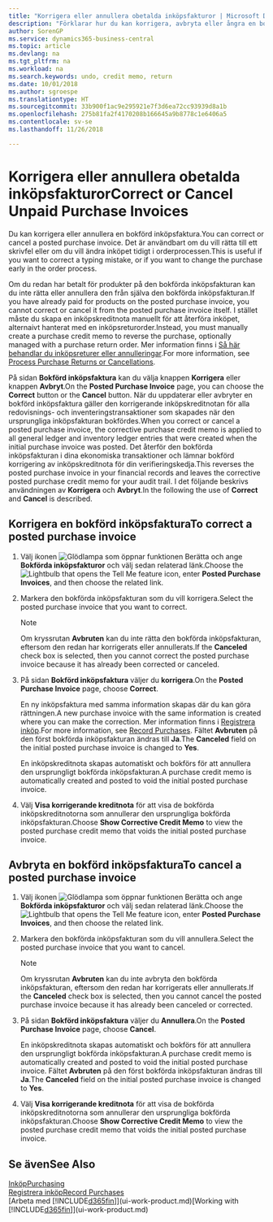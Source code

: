 ```yaml
---
title: "Korrigera eller annullera obetalda inköpsfakturor | Microsoft Docs"
description: "Förklarar hur du kan korrigera, avbryta eller ångra en bokförd inköpsfaktura eller skapa en inköpskreditnota automatiskt."
author: SorenGP
ms.service: dynamics365-business-central
ms.topic: article
ms.devlang: na
ms.tgt_pltfrm: na
ms.workload: na
ms.search.keywords: undo, credit memo, return
ms.date: 10/01/2018
ms.author: sgroespe
ms.translationtype: HT
ms.sourcegitcommit: 33b900f1ac9e295921e7f3d6ea72cc93939d8a1b
ms.openlocfilehash: 275b81fa2f4170208b166645a9b8778c1e6406a5
ms.contentlocale: sv-se
ms.lasthandoff: 11/26/2018

---
```

# <a name="correct-or-cancel-unpaid-purchase-invoices"></a><span data-ttu-id="d5038-103">Korrigera eller annullera obetalda inköpsfakturor</span><span class="sxs-lookup"><span data-stu-id="d5038-103">Correct or Cancel Unpaid Purchase Invoices</span></span>
<span data-ttu-id="d5038-104">Du kan korrigera eller annullera en bokförd inköpsfaktura.</span><span class="sxs-lookup"><span data-stu-id="d5038-104">You can correct or cancel a posted purchase invoice.</span></span> <span data-ttu-id="d5038-105">Det är användbart om du vill rätta till ett skrivfel eller om du vill ändra inköpet tidigt i orderprocessen.</span><span class="sxs-lookup"><span data-stu-id="d5038-105">This is useful if you want to correct a typing mistake, or if you want to change the purchase early in the order process.</span></span>

<span data-ttu-id="d5038-106">Om du redan har betalt för produkter på den bokförda inköpsfakturan kan du inte rätta eller annullera den från själva den bokförda inköpsfakturan.</span><span class="sxs-lookup"><span data-stu-id="d5038-106">If you have already paid for products on the posted purchase invoice, you cannot correct or cancel it from the posted purchase invoice itself.</span></span> <span data-ttu-id="d5038-107">I stället måste du skapa en inköpskreditnota manuellt för att återföra inköpet, alternaivt hanterat med en inköpsreturorder.</span><span class="sxs-lookup"><span data-stu-id="d5038-107">Instead, you must manually create a purchase credit memo to reverse the purchase, optionally managed with a purchase return order.</span></span> <span data-ttu-id="d5038-108">Mer information finns i [Så här behandlar du inköpsreturer eller annulleringar](purchasing-how-process-purchase-returns-cancellations.md).</span><span class="sxs-lookup"><span data-stu-id="d5038-108">For more information, see [Process Purchase Returns or Cancellations](purchasing-how-process-purchase-returns-cancellations.md).</span></span>

<span data-ttu-id="d5038-109">På sidan **Bokförd inköpsfaktura** kan du välja knappen **Korrigera** eller knappen **Avbryt**.</span><span class="sxs-lookup"><span data-stu-id="d5038-109">On the **Posted Purchase Invoice** page, you can choose the **Correct** button or the **Cancel** button.</span></span> <span data-ttu-id="d5038-110">När du uppdaterar eller avbryter en bokförd inköpsfaktura gäller den korrigerande inköpskreditnotan för alla redovisnings- och inventeringstransaktioner som skapades när den ursprungliga inköpsfakturan bokfördes.</span><span class="sxs-lookup"><span data-stu-id="d5038-110">When you correct or cancel a posted purchase invoice, the corrective purchase credit memo is applied to all general ledger and inventory ledger entries that were created when the initial purchase invoice was posted.</span></span> <span data-ttu-id="d5038-111">Det återför den bokförda inköpsfakturan i dina ekonomiska transaktioner och lämnar bokförd korrigering av inköpskreditnota för din verifieringskedja.</span><span class="sxs-lookup"><span data-stu-id="d5038-111">This reverses the posted purchase invoice in your financial records and leaves the corrective posted purchase credit memo for your audit trail.</span></span> <span data-ttu-id="d5038-112">I det följande beskrivs användningen av **Korrigera** och **Avbryt**.</span><span class="sxs-lookup"><span data-stu-id="d5038-112">In the following the use of **Correct** and **Cancel** is described.</span></span>

## <a name="to-correct-a-posted-purchase-invoice"></a><span data-ttu-id="d5038-113">Korrigera en bokförd inköpsfaktura</span><span class="sxs-lookup"><span data-stu-id="d5038-113">To correct a posted purchase invoice</span></span>
1. <span data-ttu-id="d5038-114">Välj ikonen ![Glödlampa som öppnar funktionen Berätta](media/ui-search/search_small.png "Berätta vad du vill göra") och ange **Bokförda inköpsfakturor** och välj sedan relaterad länk.</span><span class="sxs-lookup"><span data-stu-id="d5038-114">Choose the ![Lightbulb that opens the Tell Me feature](media/ui-search/search_small.png "Tell me what you want to do") icon, enter **Posted Purchase Invoices**, and then choose the related link.</span></span>  
2. <span data-ttu-id="d5038-115">Markera den bokförda inköpsfakturan som du vill korrigera.</span><span class="sxs-lookup"><span data-stu-id="d5038-115">Select the posted purchase invoice that you want to correct.</span></span>  

    > [!NOTE]  
    >   <span data-ttu-id="d5038-116">Om kryssrutan **Avbruten** kan du inte rätta den bokförda inköpsfakturan, eftersom den redan har korrigerats eller annullerats.</span><span class="sxs-lookup"><span data-stu-id="d5038-116">If the **Canceled** check box is selected, then you cannot correct the posted purchase invoice because it has already been corrected or canceled.</span></span>
3. <span data-ttu-id="d5038-117">På sidan **Bokförd inköpsfaktura** väljer du **korrigera**.</span><span class="sxs-lookup"><span data-stu-id="d5038-117">On the **Posted Purchase Invoice** page, choose **Correct**.</span></span>

    <span data-ttu-id="d5038-118">En ny inköpsfaktura med samma information skapas där du kan göra rättningen.</span><span class="sxs-lookup"><span data-stu-id="d5038-118">A new purchase invoice with the same information is created where you can make the correction.</span></span> <span data-ttu-id="d5038-119">Mer information finns i [Registrera inköp](purchasing-how-record-purchases.md).</span><span class="sxs-lookup"><span data-stu-id="d5038-119">For more information, see [Record Purchases](purchasing-how-record-purchases.md).</span></span> <span data-ttu-id="d5038-120">Fältet **Avbruten** på den först bokförda inköpsfakturan ändras till **Ja**.</span><span class="sxs-lookup"><span data-stu-id="d5038-120">The **Canceled** field on the initial posted purchase invoice is changed to **Yes**.</span></span>

    <span data-ttu-id="d5038-121">En inköpskreditnota skapas automatiskt och bokförs för att annullera den ursprungligt bokförda inköpsfakturan.</span><span class="sxs-lookup"><span data-stu-id="d5038-121">A purchase credit memo is automatically created and posted to void the initial posted purchase invoice.</span></span>
4. <span data-ttu-id="d5038-122">Välj **Visa korrigerande kreditnota** för att visa de bokförda inköpskreditnotorna som annullerar den ursprungliga bokförda inköpsfakturan.</span><span class="sxs-lookup"><span data-stu-id="d5038-122">Choose **Show Corrective Credit Memo** to view the posted purchase credit memo that voids the initial posted purchase invoice.</span></span>

## <a name="to-cancel-a-posted-purchase-invoice"></a><span data-ttu-id="d5038-123">Avbryta en bokförd inköpsfaktura</span><span class="sxs-lookup"><span data-stu-id="d5038-123">To cancel a posted purchase invoice</span></span>
1. <span data-ttu-id="d5038-124">Välj ikonen ![Glödlampa som öppnar funktionen Berätta](media/ui-search/search_small.png "Berätta vad du vill göra") och ange **Bokförda inköpsfakturor** och välj sedan relaterad länk.</span><span class="sxs-lookup"><span data-stu-id="d5038-124">Choose the ![Lightbulb that opens the Tell Me feature](media/ui-search/search_small.png "Tell me what you want to do") icon, enter **Posted Purchase Invoices**, and then choose the related link.</span></span>  
2. <span data-ttu-id="d5038-125">Markera den bokförda inköpsfakturan som du vill annullera.</span><span class="sxs-lookup"><span data-stu-id="d5038-125">Select the posted purchase invoice that you want to cancel.</span></span>

    > [!NOTE]  
    >   <span data-ttu-id="d5038-126">Om kryssrutan **Avbruten** kan du inte avbryta den bokförda inköpsfakturan, eftersom den redan har korrigerats eller annullerats.</span><span class="sxs-lookup"><span data-stu-id="d5038-126">If the **Canceled** check box is selected, then you cannot cancel the posted purchase invoice because it has already been canceled or corrected.</span></span>
3. <span data-ttu-id="d5038-127">På sidan **Bokförd inköpsfaktura** väljer du **Annullera**.</span><span class="sxs-lookup"><span data-stu-id="d5038-127">On the **Posted Purchase Invoice** page, choose **Cancel**.</span></span>

    <span data-ttu-id="d5038-128">En inköpskreditnota skapas automatiskt och bokförs för att annullera den ursprungligt bokförda inköpsfakturan.</span><span class="sxs-lookup"><span data-stu-id="d5038-128">A purchase credit memo is automatically created and posted to void the initial posted purchase invoice.</span></span> <span data-ttu-id="d5038-129">Fältet **Avbruten** på den först bokförda inköpsfakturan ändras till **Ja**.</span><span class="sxs-lookup"><span data-stu-id="d5038-129">The **Canceled** field on the initial posted purchase invoice is changed to **Yes**.</span></span>
4. <span data-ttu-id="d5038-130">Välj **Visa korrigerande kreditnota** för att visa de bokförda inköpskreditnotorna som annullerar den ursprungliga bokförda inköpsfakturan.</span><span class="sxs-lookup"><span data-stu-id="d5038-130">Choose **Show Corrective Credit Memo** to view the posted purchase credit memo that voids the initial posted purchase invoice.</span></span>

## <a name="see-also"></a><span data-ttu-id="d5038-131">Se även</span><span class="sxs-lookup"><span data-stu-id="d5038-131">See Also</span></span>
[<span data-ttu-id="d5038-132">Inköp</span><span class="sxs-lookup"><span data-stu-id="d5038-132">Purchasing</span></span>](purchasing-manage-purchasing.md)  
[<span data-ttu-id="d5038-133">Registrera inköp</span><span class="sxs-lookup"><span data-stu-id="d5038-133">Record Purchases</span></span>](purchasing-how-record-purchases.md)  
<span data-ttu-id="d5038-134">[Arbeta med [!INCLUDE[d365fin](includes/d365fin_md.md)]](ui-work-product.md)</span><span class="sxs-lookup"><span data-stu-id="d5038-134">[Working with [!INCLUDE[d365fin](includes/d365fin_md.md)]](ui-work-product.md)</span></span>

